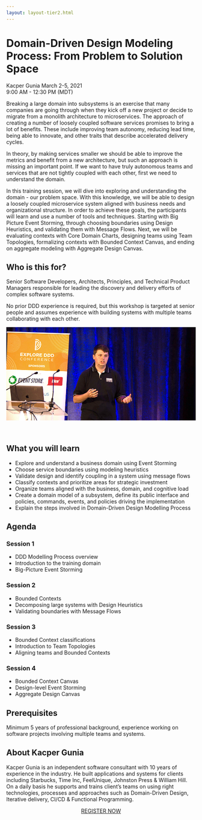 ```yaml
---
layout: layout-tier2.html
---
```

<div class="container section workshop-single-page">
    <div class="row">
      <div class="col-xs-12 col-sm-2">
            <div class="speaker-container">
                <div class="speaker-img kacper-gunia keep-color"></div>
                </div>
            </div>
            <div class="col-xs-12 col-sm-8 content">
                <h1>Domain-Driven Design Modeling Process: From Problem to Solution Space</h1>
                <p><span class="speaker-name">Kacper Gunia</span>
                <span class="duration">March 2-5, 2021<br>9:00 AM - 12:30 PM (MDT)</span></p>
                <p>Breaking a large domain into subsystems is an exercise that many companies are going through when they kick off a new project or decide to migrate from a monolith architecture to microservices. The approach of creating a number of loosely coupled software services promises to bring a lot of benefits. These include improving team autonomy, reducing lead time, being able to innovate, and other traits that describe accelerated delivery cycles.</p>
                <p>In theory, by making services smaller we should be able to improve the metrics and benefit from a new architecture, but such an approach is missing an important point. If we want to have truly autonomous teams and services that are not tightly coupled with each other, first we need to understand the domain.</p>
                <p>In this training session, we will dive into exploring and understanding the domain - our problem space. With this knowledge, we will be able to design a loosely coupled microservice system aligned with business needs and organizational structure. In order to achieve these goals, the participants will learn and use a number of tools and techniques. Starting with Big Picture Event Storming, through choosing boundaries using Design Heuristics, and validating them with Message Flows. Next, we will be evaluating contexts with Core Domain Charts, designing teams using Team Topologies, formalizing contexts with Bounded Context Canvas, and ending on aggregate modeling with Aggregate Design Canvas.</p>
                <h2>Who is this for?</h2>
                <p>Senior Software Developers, Architects, Principles, and Technical Product Managers responsible for leading the discovery and delivery efforts of complex software systems.</p>
                <p>No prior DDD experience is required, but this workshop is targeted at senior people and assumes experience with building systems with multiple teams collaborating with each other.</p>
                <img src="../img/workshop/Workshop-Kacper-Gunia-1.jpg" class="speaker--workshop-content-img" alt="" style="margin-bottom: 30px;"/>
                <h2>What you will learn</h2>
                <ul>
                    <li>Explore and understand a business domain using Event Storming</li>
                    <li>Choose service boundaries using modeling heuristics</li>
                    <li>Validate design and identify coupling in a system using message flows</li>
                    <li>Classify contexts and prioritize areas for strategic investment</li>
                    <li>Organize teams aligned with the business, domain, and cognitive load</li>
                    <li>Create a domain model of a subsystem, define its public interface and policies, commands, events, and policies driving the implementation</li>
                    <li>Explain the steps involved in Domain-Driven Design Modelling Process</li>
                </ul>
                <h2>Agenda</h2>
                <h3>Session 1</h3>
                <ul>
                    <li>DDD Modelling Process overview</li>
                    <li>Introduction to the training domain</li>
                    <li>Big-Picture Event Storming</li>
                </ul>
                <h3>Session 2</h3>
                <ul>
                    <li>Bounded Contexts</li>
                    <li>Decomposing large systems with Design Heuristics</li>
                    <li>Validating boundaries with Message Flows</li>
                </ul>
                <h3>Session 3</h3>
                <ul>
                    <li>Bounded Context classifications</li>
                    <li>Introduction to Team Topologies</li>
                    <li>Aligning teams and Bounded Contexts</li>
                </ul>
                <h3>Session 4</h3>
                <ul>
                    <li>Bounded Context Canvas</li>
                    <li>Design-level Event Storming</li>
                    <li>Aggregate Design Canvas</li>
                </ul>
                <h2>Prerequisites</h2>
                <p>Minimum 5 years of professional background, experience working on software projects involving multiple teams and systems.</p>
                <h2 class="text-center">About Kacper Gunia</h2>
                <div class="speaker-img-in-content kacper-gunia keep-color"></div>
                <p>Kacper Gunia is an independent software consultant with 10 years of experience in the industry. He built applications and systems for clients including Starbucks, Time Inc, FeelUnique, Johnston Press &amp; William Hill. On a daily basis he supports and trains client’s teams on using right technologies, processes and approaches such as Domain-Driven Design, Iterative delivery, CI/CD &amp; Functional Programming.</p>
                <div class="col-xs-12" align="center">
                    <a class="btn" href="https://ti.to/EDDD/explore-ddd-2021-spring-workshops">REGISTER NOW</a>
                </div>
            </div>
        </div>
    </div>
</div>